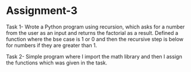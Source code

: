 # Assignment-3
Task 1-
Wrote a Python program using recursion, which asks for a number from the user as an input and returns the factorial as a result. Defined a function where the bse case is 1 or 0 and then the recursive step is below for numbers if they are greater than 1.

Task 2- 
Simple program where I import the math library and then I assign the functions which was given in the task.
